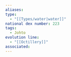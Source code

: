 ```yaml
---
aliases: 
type:
  - "[[Types/water|water]]"
national dex number: 223
tags:
  - Johto
evolution line:
  - "[[Octillery]]"
associated:
---
```

